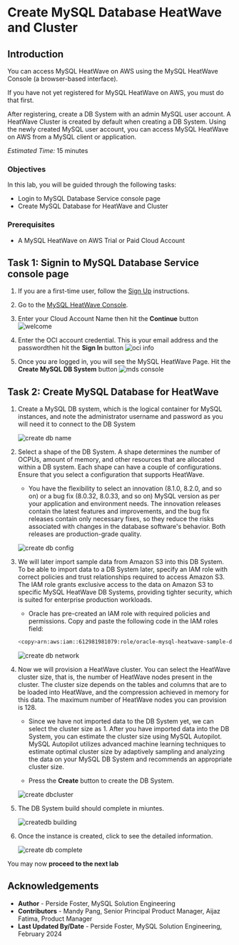 # Create MySQL Database HeatWave and Cluster

## Introduction

You can access MySQL HeatWave on AWS using the MySQL HeatWave Console (a browser-based interface).

If you have not yet registered for MySQL HeatWave on AWS, you must do that first.

After registering, create a DB System with an admin MySQL user account. A HeatWave Cluster is created by default when creating a DB System. Using the newly created MySQL user account, you can access MySQL HeatWave on AWS from a MySQL client or application.

_Estimated Time:_ 15 minutes

### Objectives

In this lab, you will be guided through the following tasks:

- Login to MySQL Database Service console page
- Create MySQL Database for HeatWave and Cluster

### Prerequisites

- A MySQL HeatWave on AWS Trial or Paid Cloud Account

## Task 1: Signin to MySQL Database Service console page

1. If you are a first-time user, follow the  [Sign Up](https://dev.mysql.com/doc/heatwave-aws/en/heatwave-aws-sign-procedure.html) instructions.

2. Go to the [MySQL HeatWave Console](https://cloud.mysql.com). 

3. Enter your Cloud Account Name then hit the **Continue** button
    ![welcome](./images/welcome.png "welcome")

4. Enter the OCI account credential. This is your email address and the passwordthen hit the **Sign In** button
    ![oci info](./images/oci-info.png "oci info")

5. Once you are logged in, you will see the MySQL HeatWave Page. Hit the **Create MySQL DB System** button
    ![mds console](./images/mds-console.png "mds console")

## Task 2: Create MySQL Database for HeatWave

1. Create a MySQL DB system, which is the logical container for MySQL instances, and note the administrator username and password as you will need it to connect to the DB System

    ![create db name](./images/create-db-name.png "create db name")

2. Select a shape of the DB System. A shape determines the number of OCPUs, amount of memory, and other resources that are allocated within a DB system. Each shape can have a couple of configurations. Ensure that you select a configuration that supports HeatWave.

    - You have the flexibility to select an innovation (8.1.0, 8.2.0, and so on) or a bug fix (8.0.32, 8.0.33, and so on) MySQL version as per your application and environment needs. The innovation releases contain the latest features and improvements, and the bug fix releases contain only necessary fixes, so they reduce the risks associated with changes in the database software's behavior. Both releases are production-grade quality.

    ![create db config](./images/create-db-config.png "create db config")

3. We will later import sample data from Amazon S3 into this DB System. To be able to import data to a DB System later, specify an IAM role with correct policies and trust relationships required to access Amazon S3. The IAM role grants exclusive access to the data on Amazon S3 to specific MySQL HeatWave DB Systems, providing tighter security, which is suited for enterprise production workloads.

    - Oracle has pre-created an IAM role with required policies and permissions. Copy and paste the following code in the IAM roles field:

    ```bash
    <copy>arn:aws:iam::612981981079:role/oracle-mysql-heatwave-sample-data-role</copy>
    ```

    ![create db network](./images/create-db-network.png "create db network")

4. Now we will provision a HeatWave cluster. You can select the HeatWave cluster size, that is, the number of HeatWave nodes present in the cluster. The cluster size depends on the tables and columns that are to be loaded into HeatWave, and the compression achieved in memory for this data. The maximum number of HeatWave nodes you can provision is 128.

    - Since we have not imported data to the DB System yet, we can select the cluster size as 1. After you have imported data into the DB System, you can estimate the cluster size using MySQL Autopilot. MySQL Autopilot utilizes advanced machine learning techniques to estimate optimal cluster size by adaptively sampling and analyzing the data on your MySQL DB System and recommends an appropriate cluster size.

    - Press the **Create** button to create the DB System.

    ![create dbcluster](./images/create-db-cluster.png "create dbcluster")

5. The DB System build should complete in miuntes.

    ![createdb building](./images/create-db-building.png "createdb building")

6. Once the instance is created, click to see the detailed information.

    ![create db complete](./images/create-db-complete.png "create db complete")

You may now **proceed to the next lab**

## Acknowledgements

- **Author** - Perside Foster, MySQL Solution Engineering
- **Contributors** - Mandy Pang, Senior Principal Product Manager, Aijaz Fatima, Product Manager
- **Last Updated By/Date** - Perside Foster, MySQL Solution Engineering, February 2024